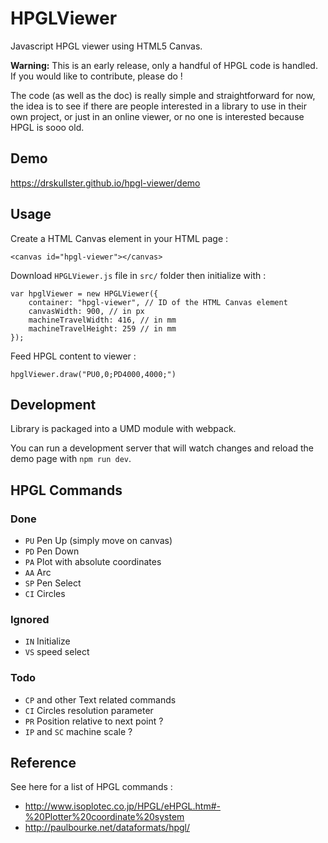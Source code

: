 # HPGLViewer
Javascript HPGL viewer using HTML5 Canvas.

**Warning:** This is an early release, only a
handful of HPGL code is handled. If you would like to 
contribute, please do !

The code (as well as the doc) is really simple and straightforward for now, 
the idea is to see if there are people interested in a library
to use in their own project, or just in an online viewer, or no one is interested
because HPGL is sooo old.

## Demo

https://drskullster.github.io/hpgl-viewer/demo

## Usage

Create a HTML Canvas element in your HTML page :

    <canvas id="hpgl-viewer"></canvas>

Download `HPGLViewer.js` file in `src/` folder 
then initialize with :

    var hpglViewer = new HPGLViewer({
        container: "hpgl-viewer", // ID of the HTML Canvas element
        canvasWidth: 900, // in px
        machineTravelWidth: 416, // in mm
        machineTravelHeight: 259 // in mm
    });
    
Feed HPGL content to viewer :

    hpglViewer.draw("PU0,0;PD4000,4000;")

## Development

Library is packaged into a UMD module with webpack.

You can run a development server that will watch changes
and reload the demo page with `npm run dev`.

## HPGL Commands

### Done

* `PU` Pen Up (simply move on canvas)
* `PD` Pen Down
* `PA` Plot with absolute coordinates
* `AA` Arc
* `SP` Pen Select
* `CI` Circles

### Ignored

* `IN` Initialize
* `VS` speed select

### Todo

* `CP` and other Text related commands
* `CI` Circles resolution parameter
* `PR` Position relative to next point ?
* `IP` and `SC` machine scale ?

## Reference

See here for a list of HPGL commands :
* http://www.isoplotec.co.jp/HPGL/eHPGL.htm#-%20Plotter%20coordinate%20system
* http://paulbourke.net/dataformats/hpgl/ 
